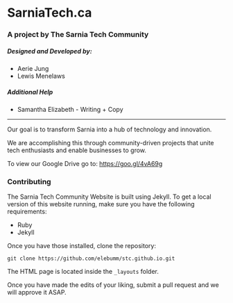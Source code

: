 # SarniaTech.ca

### A project by The Sarnia Tech Community

##### Designed and Developed by:

- Aerie Jung
- Lewis Menelaws

##### Additional Help 

- Samantha Elizabeth - Writing + Copy

----

Our goal is to transform Sarnia into a hub of technology and innovation.

We are accomplishing this through community-driven projects that unite tech enthusiasts and enable businesses to grow.

To view our Google Drive go to: https://goo.gl/4vA69g


### Contributing

The Sarnia Tech Community Website is built using Jekyll. To get a local version of this website running, make sure you have the following requirements:

- Ruby
- Jekyll

Once you have those installed, clone the repository:

`git clone https://github.com/elebumm/stc.github.io.git`

The HTML page is located inside the `_layouts` folder. 

Once you have made the edits of your liking, submit a pull request and we will approve it ASAP.